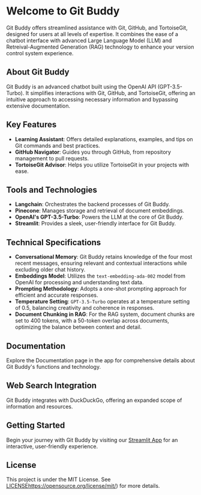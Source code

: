 # Welcome to Git Buddy

Git Buddy offers streamlined assistance with Git, GitHub, and TortoiseGit, designed for users at all levels of expertise. It combines the ease of a chatbot interface with advanced Large Language Model (LLM) and Retreival-Augmented Generation (RAG) technology to enhance your version control system experience.

## About Git Buddy

Git Buddy is an advanced chatbot built using the OpenAI API (GPT-3.5-Turbo). It simplifies interactions with Git, GitHub, and TortoiseGit, offering an intuitive approach to accessing necessary information and bypassing extensive documentation.

## Key Features

- **Learning Assistant**: Offers detailed explanations, examples, and tips on Git commands and best practices.
- **GitHub Navigator**: Guides you through GitHub, from repository management to pull requests.
- **TortoiseGit Advisor**: Helps you utilize TortoiseGit in your projects with ease.

## Tools and Technologies

- **Langchain**: Orchestrates the backend processes of Git Buddy.
- **Pinecone**: Manages storage and retrieval of document embeddings.
- **OpenAI's GPT-3.5-Turbo**: Powers the LLM at the core of Git Buddy.
- **Streamlit**: Provides a sleek, user-friendly interface for Git Buddy.

## Technical Specifications

- **Conversational Memory**: Git Buddy retains knowledge of the four most recent messages, ensuring relevant and contextual interactions while excluding older chat history.
- **Embeddings Model**: Utilizes the `text-embedding-ada-002` model from OpenAI for processing and understanding text data.
- **Prompting Methodology**: Adopts a one-shot prompting approach for efficient and accurate responses.
- **Temperature Setting**: `GPT-3.5-Turbo` operates at a temperature setting of 0.5, balancing creativity and coherence in responses.
- **Document Chunking in RAG**: For the RAG system, document chunks are set to 400 tokens, with a 50-token overlap across documents, optimizing the balance between context and detail.

## Documentation

Explore the Documentation page in the app for comprehensive details about Git Buddy's functions and technology.

## Web Search Integration

Git Buddy integrates with DuckDuckGo, offering an expanded scope of information and resources.

## Getting Started

Begin your journey with Git Buddy by visiting our [Streamlit App](https://git-buddy.streamlit.app) for an interactive, user-friendly experience.

## License

This project is under the MIT License. See [LICENSE](https://opensource.org/license/mit/)https://opensource.org/license/mit/) for more details.
